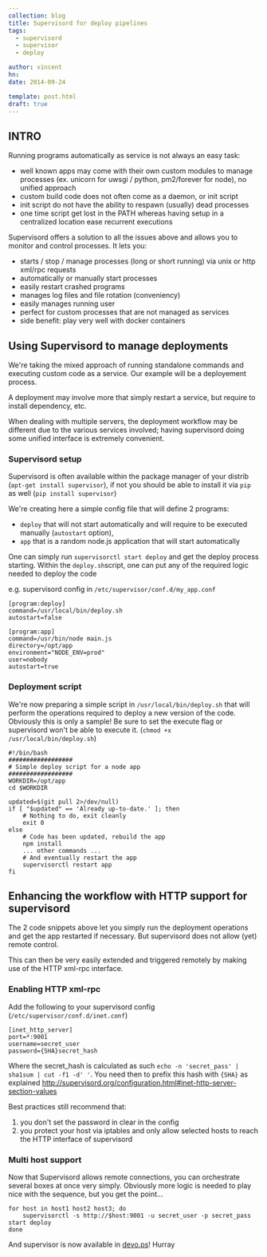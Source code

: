 ```yaml
---
collection: blog
title: Supervisord for deploy pipelines
tags:
  - supervisord
  - supervisor
  - deploy

author: vincent
hn:
date: 2014-09-24

template: post.html
draft: true
---
```


## INTRO

Running programs automatically as service is not always an easy task:
- well known apps may come with their own custom modules to manage processes (ex. unicorn for uwsgi / python, pm2/forever for node), no unified approach
- custom build code does not often come as a daemon, or init script
- init script do not have the ability to respawn (usually) dead processes
- one time script get lost in the PATH whereas having setup in a centralized location ease recurrent executions

Supervisord offers a solution to all the issues above and allows you to monitor and control processes. It lets you:

- starts / stop / manage processes (long or short running) via unix or http xml/rpc requests
- automatically or manually start processes
- easily restart crashed programs
- manages log files and file rotation (conveniency)
- easily manages running user
- perfect for custom processes that are not managed as services
- side benefit: play very well with docker containers

## Using Supervisord to manage deployments

We're taking the mixed approach of running standalone commands and executing custom code as a service. Our example will be a deployement process.

A deployment may involve more that simply restart a service, but require to install dependency, etc.

When dealing with multiple servers, the deployment workflow may be different due to the various services involved; having supervisord doing some unified interface is extremely convenient.

### Supervisord setup

Supervisord is often available within the package manager of your distrib (`apt-get install supervisor`), if not you should be able to install it via `pip` as well (`pip install supervisor`)

We're creating here a simple config file that will define 2 programs:
- `deploy` that will not start automatically and will require to be executed manually (`autostart` option), 
- `app` that is a random node.js application that will start automatically 

One can simply run `supervisorctl start deploy` and get the deploy process starting. Within the `deploy.sh`script, one can put any of the required logic needed to deploy the code

e.g. supervisord config in `/etc/supervisor/conf.d/my_app.conf`

    [program:deploy]
    command=/usr/local/bin/deploy.sh
    autostart=false
    
    [program:app]
    command=/usr/bin/node main.js
    directory=/opt/app
    environment="NODE_ENV=prod"
    user=nobody
    autostart=true

### Deployment script

We're now preparing a simple script in `/usr/local/bin/deploy.sh` that will perform the operations required to deploy a new version of the code. Obviously this is only a sample! Be sure to set the execute flag or supervisord won't be able to execute it. (`chmod +x /usr/local/bin/deploy.sh`)

    #!/bin/bash
    ##################
    # Simple deploy script for a node app
    ##################
    WORKDIR=/opt/app
    cd $WORKDIR
    
    updated=$(git pull 2>/dev/null)
    if [ "$updated" == 'Already up-to-date.' ]; then
        # Nothing to do, exit cleanly
        exit 0
    else
        # Code has been updated, rebuild the app
        npm install
        ... other commands ...
        # And eventually restart the app
        supervisorctl restart app
    fi

## Enhancing the workflow with HTTP support for supervisord

The 2 code snippets above let you simply run the deployment operations and get the app restarted if necessary. But supervisord does not allow (yet) remote control.

This can then be very easily extended and triggered remotely by making use of the HTTP xml-rpc interface.

### Enabling HTTP xml-rpc

Add the following to your supervisord config (`/etc/supervisor/conf.d/inet.conf`)

    [inet_http_server]
    port=*:9001
    username=secret_user
    password={SHA}secret_hash

Where the secret_hash is calculated as such `echo -n 'secret_pass' | sha1sum | cut -f1 -d' '`. You need then to prefix this hash with `{SHA}` as explained http://supervisord.org/configuration.html#inet-http-server-section-values

Best practices still recommend that:

1. you don't set the password in clear in the config
2. you protect your host via iptables and only allow selected hosts to reach the HTTP interface of supervisord

### Multi host support

Now that Supervisord allows remote connections, you can orchestrate several boxes at once very simply. Obviously more logic is needed to play nice with the sequence, but you get the point...

    for host in host1 host2 host3; do
        supervisorctl -s http://$host:9001 -u secret_user -p secret_pass start deploy
    done
    
And supervisor is now available in [devo.ps](http://devo.ps)! Hurray
